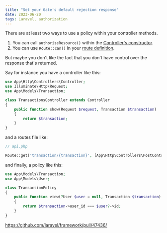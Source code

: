 ```yaml
---
title: "Set your Gate's default rejection response"
date: 2023-06-20
tags: Laravel, authorization
---
```


There are at least two ways to use a policy within your controller methods.

1. You can call `authorizeResource()` within the [Controller's constructor](https://laravel.com/docs/10.x/authorization#authorizing-resource-controllers).
2. You can use `Route::can()` in your [route definition](https://laravel.com/docs/10.x/authorization#via-middleware).

But maybe you don't like the fact that you don't have control over the response that's returned.

Say for instance you have a controller like this:

```php
use App\Http\Controllers\Controller;
use Illuminate\Http\Request;
use App\Models\Transaction;

class TransactionsController extends Controller
{
    public function show(Request $request, Transaction $transaction)
    {
        return $transaction;
    }
}
```

and a routes file like:
```php
// api.php

Route::get('transaction/{transaction}', [App\Http\Controllers\PostController::class, 'show'])->can('view', 'transaction');
```

and finally, a policy like this:

```php
use App\Models\Transaction;
use App\Models\User;

class TransactionPolicy
{
    public function view(?User $user = null, Transaction $transaction): bool
    {
        return $transaction->user_id === $user?->id;
    }
}
```

https://github.com/laravel/framework/pull/47436/
